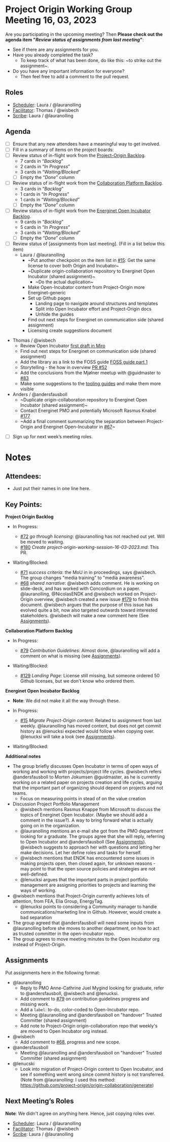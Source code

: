 # Project Origin Working Group Meeting 16, 03, 2023

Are you participating in the upcoming meeting? Then **Please check out the agenda item "_Review status of assignments from last meeting_"**:
- See if there are any assignments for you.
- Have you already completed the task?
  - To keep track of what has been done, do like this: ~to strike out the assignment~.
- Do you have any important information for everyone? 
  - Then feel free to add a comment to the pull request.   

## Roles
- [Scheduler]: Laura / @lauranolling 
- [Facilitator]: Thomas / @wisbech
- [Scribe]: Laura / @lauranolling   

## Agenda

- [ ] Ensure that any new attendees have a meaningful way to get involved.
- [ ] Fill in a summary of items on the project boards:
- [ ] Review status of in-flight work from the [Project-Origin Backlog].
  - 7 cards in “_Backlog_” 
  - 2 cards in “_In Progress_” 
  - 3 cards in “_Waiting/Blocked_”
  - [ ] Empty the “_Done_” column
- [ ] Review status of in-flight work from the [Collaboration Platform Backlog].
  - 3 cards in “_Backlog_” 
  - 1 cards in “_In Progress_” 
  - 1 cards in “_Waiting/Blocked_” 
  - [ ] Empty the “_Done_” column
- [ ] Review status of in-flight work from the [Energinet Open Incubator Backlog].
  - 9 cards in “_Backlog_” 
  - 5 cards in “_In Progress_” 
  - 3 cards in “_Waiting/Blocked_”
  - [ ] Empty the “_Done_” column
- [ ] Review status of [assignments from last meeting]. (Fill in a list below this item)
  - Laura / @lauranolling  
    - ~Put another checkpoint on the item list in [#15](https://github.com/energinet-open-incubator/incubator-open-source-ressources/issues/14): Get the same license to cover both Origin and Incubator~
    - ~Duplicate origin-collaboration repository to Energinet Open Incubator (shared assignment)~
      - ~Do the actual duplication~
    - Make Open-Incubator content from Project-Origin more Energinet-generic 
    - Set up Github pages
       - Landing page to navigate around structures and templates
       - Split into Open Incubator effort and Project-Origin docs
       - Unhide the guides
    - Find out next steps for Energinet on communication side (shared assignment)
    - Licensing create suggestions document
- Thomas / @wisbech 
    - Review Open Incubator [first draft in Miro](https://miro.com/app/board/uXjVP3As-l8=/?moveToWidget=3458764545498972526&cot=14)
    - Find out next steps for Energinet on communication side (shared assignment)
    - Add the library as a link to the FOSS guide [FOSS guide part 1](https://github.com/orgs/project-origin/projects/11/views/1?pane=issue&itemId=19492319)
    - Storytelling - the how in overview [PR #52](https://github.com/project-origin/registry/pull/52)
    - Add the conclusions from the Mjølner meetup with @guidmaster to [#83](https://github.com/project-origin/origin-collaboration/issues/83)
    - Make some suggestions to the [tooling guides](https://github.com/project-origin/origin-collaboration/tree/main/docs/github_guides) and make them more visible
- Anders / @andersfausboll 
    - ~Duplicate origin-collaboration repository to Energinet Open Incubator (shared assignment)~
    - Contact Energinet PMO and potentially Microsoft Rasmus Knabel [#177](https://github.com/project-origin/origin-collaboration/issues/177)
    - ~Add a final comment summarizing the separation between Project-Origin and Energinet Open-Incubator in [#67](https://github.com/project-origin/origin-collaboration/issues/67)~
- [ ] Sign up for next week’s meeting roles.


# Notes

## Attendees:
- Just put their names in one line here.

## Key Points:
**Project Origin Backlog**
- In Progress:
    - [#72](https://github.com/project-origin/origin-collaboration/issues/72) _go through licensing_: @lauranolling has not reached out yet. Will be moved to waiting.
    - [#180](https://github.com/project-origin/origin-collaboration/issues/180) _Create project-origin-working-session-16-03-2023.md_: This PR.

- Waiting/Blocked:
    - [#71](https://github.com/project-origin/origin-collaboration/issues/71) _success criteria_: the MoU in in proceedings, says @wisbech. The group changes "media training" to "media awareness".
    - [#68](https://github.com/project-origin/origin-collaboration/issues/68) _shared narrative_: @wisbech adds comment. He is working on slide-deck, and has worked with Concordium on a paper. @lauranolling, @NicolasENDK and @wisbech worked on Project-Origin overview, @wisbech created a new issue [#179](https://github.com/project-origin/registry/issues/96) to finish this document. @wisbech argues that the purpose of this issue has evolved quite a bit, now also targeted outwards toward interested stakeholders. @wisbech will make a new comment here (See [Assignments]).
  
    
**Collaboration Platform Backlog** 
- In Progress:
    - [#79](https://github.com/project-origin/origin-collaboration/issues/79) _Contribution Guidelines_: Almost done, @lauranolling will add a comment on what is missing (see [Assignments]). 
    
- Waiting/Blocked:
    - [#129](https://github.com/project-origin/origin-collaboration/issues/129) _Landing Page_: License still missing, but someone ordered 50 Github licenses, but we don't know who ordered them.


**Energinet Open Incubator Backlog**
- **Note**: We did not make it all the way through these. 

- In Progress:
    - [#15](https://github.com/energinet-open-incubator/incubator-open-source-ressources/issues/15) _Migrate Project-Origin content_: Related to assignment from last weekly. @lauranolling has moved content, but does not get commit history as @lenucksi expected would follow when copying over. @lenucksi will take a look (see [Assignments]). 
    
- Waiting/Blocked:

    

**Additional notes**
- The group briefly discusses Open Incubator in terms of open ways of working and working with projects/project life cycles. @wisbech refers @andersfausboll to Morten Jokumsen @guidmaster, as he is currently working on a related paper on projects creation and life cycles, arguing that the important part of organizing should depend on projects and not teams. 
   - Focus on measuring points in stead of on the value creation 
- Discussion Project Portfolio Management
   - @wisbech mentions Rasmus Knappe from Microsoft to discuss the topics of Energinet Open Incubator. (Maybe we should add a comment in the issue?). A way to bring forward what is actually going on in the organization. 
   - @lauranolling mentions an e-mail she got from the PMO department looking for a graduate. The groups agree that she will reply, referring to Open Incubator and @andersfausboll (See [Assignments]). @wisbech suggests to approach her with questions and letting her make decisions. Let her define roles and tasks for herself. 
   - @wisbech mentions that ENDK has encountered some issues in making projects open, then closed again, for unknown reasons - may point to that the open source policies and strategies are not well-defined. 
   - @lenucksi argues that the important parts in project portfolio management are assigning priorities to projects and learning the ways of working. 
- @wisbech mentions that Project-Origin currently achieves lots of attention, from FEA, Elia Group, EnergyTag. 
   - @lenucksi points to considering a Community manager to handle communications/marketing line in Github. However, would create a bad separation 
- The group agreed that @andersfausboll will need some inputs from @lauranolling before she moves to another department, on how to act as trusted committer in the open-incubator repo. 
- The group agrees to move meeting minutes to the Open Incubator org instead of Project-Origin. 

## Assignments
Put assignments here in the following format: 

- @lauranolling
  - Reply to PMO Anne-Cathrine Juel Mygind looking for graduate, refer to @andersfausboll, @wisbech and @lenucksi.  
  - Add comment to [#79](https://github.com/project-origin/origin-collaboration/issues/79) on contribution guidelines progress and missing work. 
  - Add a `label`: to-do, color-coded to Open-Incubator repo.
  - Meeting @lauranolling and @andersfausboll on "handover" Trusted Committer (shared assignment)
  - Add note to Project-Origin origin-collaboration repo that weekly's are moved to Open Incubator org instead. 
- @wisbech
  - Add comment to [#68](https://github.com/project-origin/origin-collaboration/issues/68), progress and new scope.
- @andersfausboll
  - Meeting @lauranolling and @andersfausboll on "handover" Trusted Committer (shared assignment)
- @lenucski
  - Look into migration of Project-Origin content to Open Incubator, and see if something went wrong since commit history is not transferred. (Note from @lauranolling: I used this method: https://github.com/project-origin/origin-collaboration/generate) 

## Next Meeting’s Roles
**Note**: We didn't agree on anything here. Hence, just copying roles over. 
- [Scheduler]: Laura / @lauranolling 
- [Facilitator]: Thomas / @wisbech
- [Scribe]: Laura / @lauranolling 

[Project-Origin Backlog]: https://github.com/orgs/project-origin/projects/6/views/2
[Collaboration Platform Backlog]: https://github.com/orgs/project-origin/projects/2/views/1
[Energinet Open Incubator Backlog]: https://github.com/orgs/energinet-open-incubator/projects/1/views/1

[Scheduler]: https://github.com/project-origin/origin-collaboration/blob/main/docs/guidelines/roles.md#scheduler
[Facilitator]: https://github.com/project-origin/origin-collaboration/blob/main/docs/guidelines/roles.md#facilitator
[Scribe]: https://github.com/project-origin/origin-collaboration/blob/main/docs/guidelines/roles.md#scribe

[Open Incubator organization]: https://github.com/energinet-open-incubator
[Assignments]: #assignments


<!-- Helping links used to create issue links in Scribe notes. Just write [#issue-number](helping-link-here/issue-number) -->
<!-- https://github.com/project-origin/origin-collaboration/issues/ -->
<!-- https://github.com/energinet-open-incubator/incubator-open-source-ressources/issues/ -->
